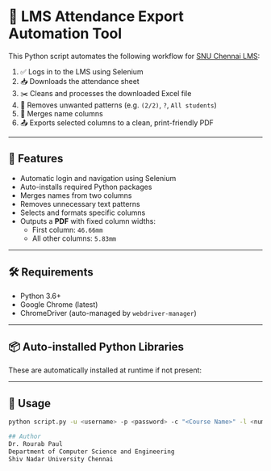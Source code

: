 # 📘 LMS Attendance Export Automation Tool

This Python script automates the following workflow for [SNU Chennai LMS](https://lms.snuchennai.edu.in):

1. ✅ Logs in to the LMS using Selenium
2. 📥 Downloads the attendance sheet
3. ✂️ Cleans and processes the downloaded Excel file
4. 🧹 Removes unwanted patterns (e.g. `(2/2)`, `?`, `All students`)
5. 🧬 Merges name columns
6. 📤 Exports selected columns to a clean, print-friendly PDF

---

## 🚀 Features

- Automatic login and navigation using Selenium
- Auto-installs required Python packages
- Merges names from two columns
- Removes unnecessary text patterns
- Selects and formats specific columns
- Outputs a **PDF** with fixed column widths:
  - First column: `46.66mm`
  - All other columns: `5.83mm`

---

## 🛠️ Requirements

- Python 3.6+
- Google Chrome (latest)
- ChromeDriver (auto-managed by `webdriver-manager`)

---

## 📦 Auto-installed Python Libraries

These are automatically installed at runtime if not present:


---

## 🧾 Usage

```bash
python script.py -u <username> -p <password> -c "<Course Name>" -l <number_of_lectures>

## Author
Dr. Rourab Paul
Department of Computer Science and Engineering
Shiv Nadar University Chennai

